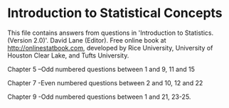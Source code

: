 # Introduction to Statistical Concepts
This file contains answers from questions in 'Introduction to Statistics.(Version 2.0)'. David Lane (Editor). Free online book at
http://onlinestatbook.com, developed by Rice University, University of Houston Clear Lake, and Tufts University.

Chapter 5 –Odd numbered questions between 1 and 9, 11 and 15

Chapter 7 -Even numbered questions between 2 and 10, 12 and 22

Chapter 9 -Odd numbered questions between 1 and 21, 23-25.
